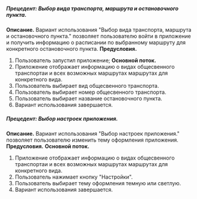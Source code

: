 ##### Прецедент:  Выбор вида транспорта, маршрута и остановочного пункта.
**Описание.** Вариант использования "Выбор вида транспорта, маршрута и остановочного пункта." позволяет пользователю войти в приложение и получить информацию о расписании по выбранному маршруту для конкретного остановочного пункта.
**Предусловия.** 
1. Пользователь запустил приложение;
**Основной поток.**
1. Приложение отображает информацию о видах общесвенного транспортаи и всех возможных маршрутах маршрутах для конкретного вида.
2. Пользователь выбирает вид общесвенного транспорта.
3. Пользователь выбирает номер общесвенного транспорта.
4. Пользователь выбирает название остановочного пункта.
6. Вариант использования завершается.
##### Прецедент: Выбор настроек приложения.
**Описание.** Вариант использования "Выбор настроек приложения." позволяет пользователю изменить тему оформления приложения.
**Предусловия.** 
**Основной поток.**
1. Приложение отображает информацию о видах общесвенного транспортаи и всех возможных маршрутах маршрутах для конкретного вида.
2. Пользователь нажимает кнопку "Настройки".
3. Пользователь выбирает тему оформления темную или светлую.
6. Вариант использования завершается.
